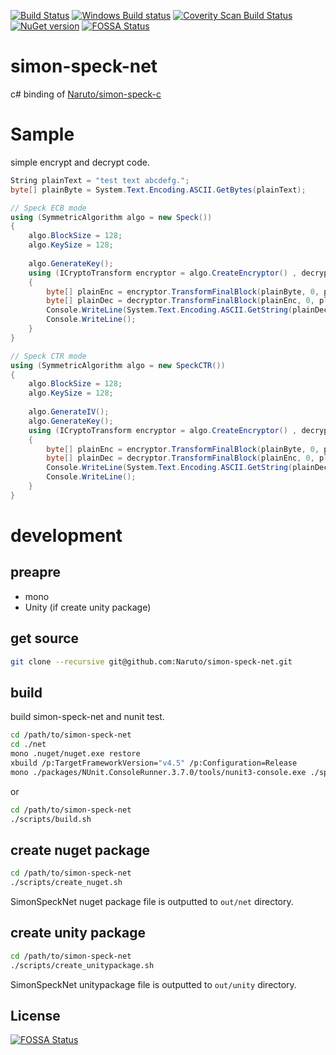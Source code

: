 [![Build Status](https://travis-ci.org/Naruto/simon-speck-net.svg?branch=develop)](https://travis-ci.org/Naruto/simon-speck-net?branch=develop)
[![Windows Build status](https://ci.appveyor.com/api/projects/status/uulln99smanqi05k?svg=true)](https://ci.appveyor.com/project/Naruto/simon-speck-net)
[![Coverity Scan Build Status](https://scan.coverity.com/projects/13827/badge.svg)](https://scan.coverity.com/projects/13827)
[![NuGet version](https://badge.fury.io/nu/simonspecknet.svg)](https://badge.fury.io/nu/simonspecknet)
[![FOSSA Status](https://app.fossa.io/api/projects/git%2Bgithub.com%2FNaruto%2Fsimon-speck-net.svg?type=shield)](https://app.fossa.io/projects/git%2Bgithub.com%2FNaruto%2Fsimon-speck-net?ref=badge_shield)
# simon-speck-net

c# binding of [Naruto/simon-speck-c](https://github.com/Naruto/simon-speck-c)

# Sample

simple encrypt and decrypt code.

```csharp
String plainText = "test text abcdefg.";
byte[] plainByte = System.Text.Encoding.ASCII.GetBytes(plainText);

// Speck ECB mode
using (SymmetricAlgorithm algo = new Speck())
{
    algo.BlockSize = 128;
    algo.KeySize = 128;
    
    algo.GenerateKey();
    using (ICryptoTransform encryptor = algo.CreateEncryptor() , decryptor = algo.CreateDecryptor())
    {
        byte[] plainEnc = encryptor.TransformFinalBlock(plainByte, 0, plainByte.Length);
        byte[] plainDec = decryptor.TransformFinalBlock(plainEnc, 0, plainEnc.Length);
        Console.WriteLine(System.Text.Encoding.ASCII.GetString(plainDec));
        Console.WriteLine();
    }
}

// Speck CTR mode
using (SymmetricAlgorithm algo = new SpeckCTR())
{
    algo.BlockSize = 128;
    algo.KeySize = 128;
    
    algo.GenerateIV();
    algo.GenerateKey();
    using (ICryptoTransform encryptor = algo.CreateEncryptor() , decryptor = algo.CreateDecryptor())
    {
        byte[] plainEnc = encryptor.TransformFinalBlock(plainByte, 0, plainByte.Length);
        byte[] plainDec = decryptor.TransformFinalBlock(plainEnc, 0, plainEnc.Length);
        Console.WriteLine(System.Text.Encoding.ASCII.GetString(plainDec));
        Console.WriteLine();
    }
}
```

# development
## preapre

- mono
- Unity (if create unity package)

## get source

```bash
git clone --recursive git@github.com:Naruto/simon-speck-net.git
```

## build

build simon-speck-net and nunit test.

```bash
cd /path/to/simon-speck-net
cd ./net
mono .nuget/nuget.exe restore
xbuild /p:TargetFrameworkVersion="v4.5" /p:Configuration=Release
mono ./packages/NUnit.ConsoleRunner.3.7.0/tools/nunit3-console.exe ./speckTest/bin/Release/speckTest.dll
```

or

```bash
cd /path/to/simon-speck-net
./scripts/build.sh
```

## create nuget package

```bash
cd /path/to/simon-speck-net
./scripts/create_nuget.sh
```

SimonSpeckNet nuget package file is outputted to `out/net` directory.

## create unity package

```bash
cd /path/to/simon-speck-net
./scripts/create_unitypackage.sh
```

SimonSpeckNet unitypackage file is outputted to `out/unity` directory.


## License
[![FOSSA Status](https://app.fossa.io/api/projects/git%2Bgithub.com%2FNaruto%2Fsimon-speck-net.svg?type=large)](https://app.fossa.io/projects/git%2Bgithub.com%2FNaruto%2Fsimon-speck-net?ref=badge_large)